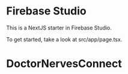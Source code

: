 # Firebase Studio

This is a NextJS starter in Firebase Studio.

To get started, take a look at src/app/page.tsx.
# DoctorNervesConnect

